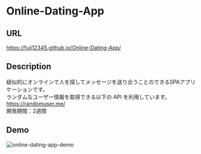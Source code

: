 # Online-Dating-App

## URL
https://fuji12345.github.io/Online-Dating-App/

## Description
疑似的にオンラインで人を探してメッセージを送り合うことのできるSPAアプリケーションです。<br>
ランダムなユーザー情報を取得できる以下の API を利用しています。<br>
https://randomuser.me/<br>
開発期間：2週間

## Demo
![online-dating-app-demo](https://github.com/fuji12345/Online-Dating-App/assets/115219830/874a7e36-a337-47bf-9982-6cf7874b3c24)
